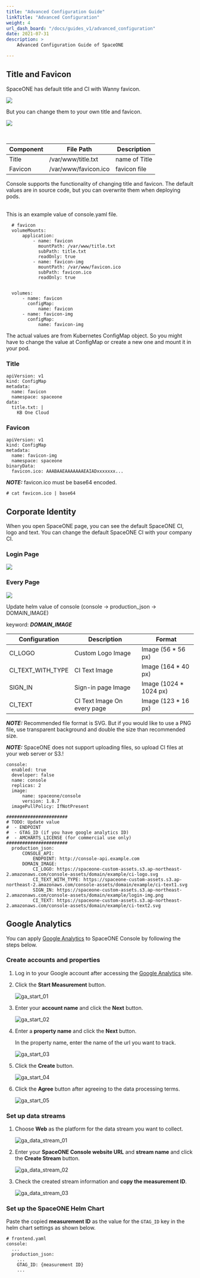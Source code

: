 ```yaml
---
title: "Advanced Configuration Guide"
linkTitle: "Advanced Configuration"
weight: 4
url_dash_board: "/docs/guides_v1/advanced_configuration"
date: 2021-07-31
description: >
    Advanced Configuration Guide of SpaceONE

---
```


## Title and Favicon

SpaceONE has default title and CI with Wanny favicon.

![](/docs/setup_operation/advanced_configuration/img/spaceone_default_favicon.png)

But you can change them to your own title and favicon.

![](/docs/setup_operation/advanced_configuration/img/spaceone_custom_favicon.png)

</br>

| Component   | File Path | Description |
| ---         | ---       | ---         |
| Title       | /var/www/title.txt | name of Title |
| Favicon     | /var/www/favicon.ico | favicon file |


Console supports the functionality of changing title and favicon.
The default values are in source code, but you can overwrite them when deploying pods.

</br>
This is an example value of console.yaml file.

~~~
  # favicon
  volumeMounts:
      application:
          - name: favicon
            mountPath: /var/www/title.txt
            subPath: title.txt
            readOnly: true
          - name: favicon-img
            mountPath: /var/www/favicon.ico
            subPath: favicon.ico
            readOnly: true


  volumes:
      - name: favicon
        configMap:
            name: favicon
      - name: favicon-img
        configMap:
            name: favicon-img
~~~

The actual values are from Kubernetes ConfigMap object. So you might have to change the value at ConfigMap or create a new one and mount it in your pod.

### Title

~~~
apiVersion: v1
kind: ConfigMap
metadata:
  name: favicon
  namespace: spaceone
data:
  title.txt: |
    KB One Cloud

~~~

### Favicon

~~~
apiVersion: v1
kind: ConfigMap
metadata:
  name: favicon-img
  namespace: spaceone
binaryData:
  favicon.ico: AAABAAEAAAAAAAEAIADxxxxxxx...

~~~

**_NOTE:_**  favicon.ico must be base64 encoded.

~~~
# cat favicon.ico | base64
~~~

## Corporate Identity

When you open SpaceONE page, you can see the default SpaceONE CI, logo and text.
You can change the default SpaceONE CI with your company CI.

### Login Page
![](/docs/setup_operation/advanced_configuration/img/spaceone_custom_ci.png)

### Every Page
![](/docs/setup_operation/advanced_configuration/img/spaceone_custom_ci2.png)

Update helm value of console (console -> production_json -> DOMAIN_IMAGE)

keyword: ***DOMAIN_IMAGE***

| Configuration 	| Description | Format |
| ---           	|  ---         | ---   |
| CI_LOGO     		| Custom Logo Image | Image (56 * 56 px) |
| CI_TEXT_WITH_TYPE 	| CI Text Image | Image (164 * 40 px) |
| SIGN_IN 		| Sign-in page Image | Image (1024 * 1024 px) |
| CI_TEXT           	| CI Text Image On every page | Image (123 * 16 px)  |


**_NOTE:_**  Recommended file format is SVG. But if you would like to use a PNG file, use transparent background and double the size than recommended size.

**_NOTE:_**  SpaceONE does not support uploading files, so upload CI files at your web server or S3.!


~~~
console:
  enabled: true
  developer: false
  name: console
  replicas: 2
  image:
      name: spaceone/console
      version: 1.8.7
  imagePullPolicy: IfNotPresent

#######################
# TODO: Update value
#  - ENDPOINT
#  - GTAG_ID (if you have google analytics ID)
#  - AMCHARTS_LICENSE (for commercial use only)
#######################
  production_json:
      CONSOLE_API:
          ENDPOINT: http://console-api.example.com
      DOMAIN_IMAGE:
          CI_LOGO: https://spaceone-custom-assets.s3.ap-northeast-2.amazonaws.com/console-assets/domain/example/ci-logo.svg
          CI_TEXT_WITH_TYPE: https://spaceone-custom-assets.s3.ap-northeast-2.amazonaws.com/console-assets/domain/example/ci-text1.svg
          SIGN_IN: https://spaceone-custom-assets.s3.ap-northeast-2.amazonaws.com/console-assets/domain/example/login-img.png
          CI_TEXT: https://spaceone-custom-assets.s3.ap-northeast-2.amazonaws.com/console-assets/domain/example/ci-text2.svg
~~~

## Google Analytics

You can apply [Google Analytics](https://analytics.google.com/analytics) to SpaceONE Console by following the steps below.

### Create accounts and properties

1. Log in to your Google account after accessing the [Google Analytics](https://analytics.google.com/analytics) site.
2. Click the **Start Measurement** button.

    ![ga_start_01](https://user-images.githubusercontent.com/26986739/151507604-edca49ac-64eb-4475-b9ef-9113ed7e50b1.png)

3. Enter your **account name** and click the **Next** button.

    ![ga_start_02](https://user-images.githubusercontent.com/26986739/151509838-a8db9c56-7403-4aa3-972e-e13409950577.jpg)

4. Enter a **property name** and click the **Next** button.

    In the property name, enter the name of the url you want to track.

    ![ga_start_03](https://user-images.githubusercontent.com/26986739/151507608-346ec28f-d2c1-484a-bc35-151b1313b2c3.png)

5. Click the **Create** button.

    ![ga_start_04](https://user-images.githubusercontent.com/26986739/151507612-9741e3aa-7500-441d-b06a-04db5365fcd1.png)

6. Click the **Agree** button after agreeing to the data processing terms.

    ![ga_start_05](https://user-images.githubusercontent.com/26986739/151507614-7d777e10-1365-42b4-a944-dbdf014b4357.png)


### Set up data streams

1. Choose **Web** as the platform for the data stream you want to collect.

    ![ga_data_stream_01](https://user-images.githubusercontent.com/26986739/151507586-f3cc05ba-7508-4ab2-862b-b9bc3ebcd34e.png)

2. Enter your **SpaceONE Console website URL** and **stream name** and click the **Create Stream** button.

    ![ga_data_stream_02](https://user-images.githubusercontent.com/26986739/151507597-7142a9f8-87a8-40ce-989e-667b1ad833c3.png)

3. Check the created stream information and **copy the measurement ID**.

    ![ga_data_stream_03](https://user-images.githubusercontent.com/26986739/151507601-aeb38b77-c380-4502-8185-a53c1948af95.png)




### Set up the SpaceONE Helm Chart

Paste the copied **measurement ID** as the value for the `GTAG_ID` key in the helm chart settings as shown below.

```
# frontend.yaml
console:
  ...
  production_json:
    ...
    GTAG_ID: {measurement ID}
    ...
```

